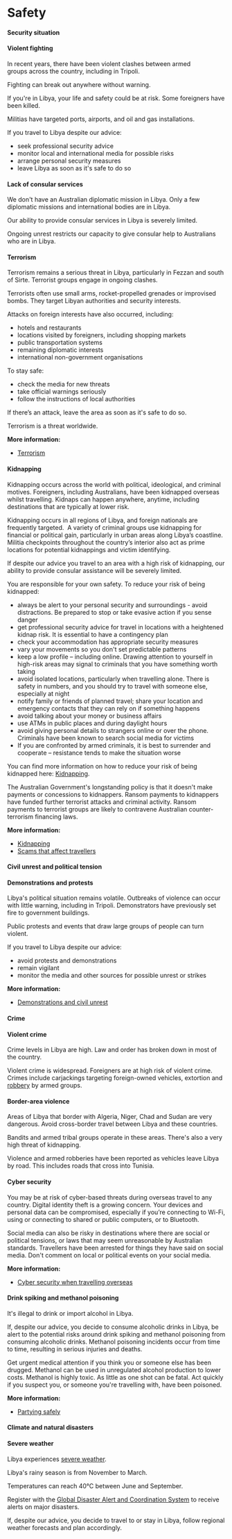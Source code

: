 # Safety

#### Security situation

#### Violent fighting

In recent years, there have been violent clashes between armed groups across the country, including in Tripoli.

Fighting can break out anywhere without warning.

If you're in Libya, your life and safety could be at risk. Some foreigners have been killed.

Militias have targeted ports, airports, and oil and gas installations.

If you travel to Libya despite our advice:

* seek professional security advice
* monitor local and international media for possible risks
* arrange personal security measures
* leave Libya as soon as it's safe to do so

#### Lack of consular services

We don't have an Australian diplomatic mission in Libya. Only a few diplomatic missions and international bodies are in Libya.

Our ability to provide consular services in Libya is severely limited.

Ongoing unrest restricts our capacity to give consular help to Australians who are in Libya.

#### Terrorism

Terrorism remains a serious threat in Libya, particularly in Fezzan and south of Sirte. Terrorist groups engage in ongoing clashes.

Terrorists often use small arms, rocket-propelled grenades or improvised bombs. They target Libyan authorities and security interests.

Attacks on foreign interests have also occurred, including:

* hotels and restaurants
* locations visited by foreigners, including shopping markets
* public transportation systems
* remaining diplomatic interests
* international non-government organisations

To stay safe:

* check the media for new threats
* take official warnings seriously
* follow the instructions of local authorities

If there’s an attack, leave the area as soon as it's safe to do so.

Terrorism is a threat worldwide.

**More information:**

* [Terrorism](/before-you-go/safety/terrorism "Terrorism")

#### Kidnapping

Kidnapping occurs across the world with political, ideological, and criminal motives. Foreigners, including Australians, have been kidnapped overseas whilst travelling. Kidnaps can happen anywhere, anytime, including destinations that are typically at lower risk.  
  
Kidnapping occurs in all regions of Libya, and foreign nationals are frequently targeted.  A variety of criminal groups use kidnapping for financial or political gain, particularly in urban areas along Libya’s coastline. Militia checkpoints throughout the country’s interior also act as prime locations for potential kidnappings and victim identifying. 

If despite our advice you travel to an area with a high risk of kidnapping, our ability to provide consular assistance will be severely limited.   
  
You are responsible for your own safety. To reduce your risk of being kidnapped:

* always be alert to your personal security and surroundings - avoid distractions. Be prepared to stop or take evasive action if you sense danger
* get professional security advice for travel in locations with a heightened kidnap risk. It is essential to have a contingency plan
* check your accommodation has appropriate security measures
* vary your movements so you don't set predictable patterns
* keep a low profile – including online. Drawing attention to yourself in high-risk areas may signal to criminals that you have something worth taking
* avoid isolated locations, particularly when travelling alone. There is safety in numbers, and you should try to travel with someone else, especially at night
* notify family or friends of planned travel; share your location and emergency contacts that they can rely on if something happens
* avoid talking about your money or business affairs
* use ATMs in public places and during daylight hours
* avoid giving personal details to strangers online or over the phone. Criminals have been known to search social media for victims
* If you are confronted by armed criminals, it is best to surrender and cooperate – resistance tends to make the situation worse

You can find more information on how to reduce your risk of being kidnapped here: [Kidnapping](https://www.smartraveller.gov.au/before-you-go/safety/kidnapping).

The Australian Government's longstanding policy is that it doesn't make payments or concessions to kidnappers. Ransom payments to kidnappers have funded further terrorist attacks and criminal activity. Ransom payments to terrorist groups are likely to contravene Australian counter-terrorism financing laws.   
  
**More information:**

* [Kidnapping](https://www.smartraveller.gov.au/before-you-go/safety/kidnapping)
* [Scams that affect travellers](https://www.smartraveller.gov.au/before-you-go/safety/scams)

#### Civil unrest and political tension

#### Demonstrations and protests

Libya's political situation remains volatile. Outbreaks of violence can occur with little warning, including in Tripoli. Demonstrators have previously set fire to government buildings.

Public protests and events that draw large groups of people can turn violent.

If you travel to Libya despite our advice:

* avoid protests and demonstrations
* remain vigilant
* monitor the media and other sources for possible unrest or strikes

**More information:**

* [Demonstrations and civil unrest](/before-you-go/safety/protests-civil-unrest "Protests and civil unrest")

#### Crime

#### Violent crime

Crime levels in Libya are high. Law and order has broken down in most of the country.

Violent crime is widespread. Foreigners are at high risk of violent crime. Crimes include carjackings targeting foreign-owned vehicles, extortion and [robbery](/before-you-go/safety/theft-robbery "Theft and robbery") by armed groups.

#### Border-area violence

Areas of Libya that border with Algeria, Niger, Chad and Sudan are very dangerous. Avoid cross-border travel between Libya and these countries.

Bandits and armed tribal groups operate in these areas. There's also a very high threat of kidnapping.

Violence and armed robberies have been reported as vehicles leave Libya by road. This includes roads that cross into Tunisia.

#### Cyber security

You may be at risk of cyber-based threats during overseas travel to any country. Digital identity theft is a growing concern. Your devices and personal data can be compromised, especially if you’re connecting to Wi-Fi, using or connecting to shared or public computers, or to Bluetooth.

Social media can also be risky in destinations where there are social or political tensions, or laws that may seem unreasonable by Australian standards. Travellers have been arrested for things they have said on social media. Don't comment on local or political events on your social media.

**More information:**

* [Cyber security when travelling overseas](https://www.smartraveller.gov.au/before-you-go/staying-safe/cyber-security)

#### Drink spiking and methanol poisoning

It's illegal to drink or import alcohol in Libya.

If, despite our advice, you decide to consume alcoholic drinks in Libya, be alert to the potential risks around drink spiking and methanol poisoning from consuming alcoholic drinks. Methanol poisoning incidents occur from time to time, resulting in serious injuries and deaths.

Get urgent medical attention if you think you or someone else has been drugged. Methanol can be used in unregulated alcohol production to lower costs. Methanol is highly toxic. As little as one shot can be fatal. Act quickly if you suspect you, or someone you're travelling with, have been poisoned.

**More information:**

* [Partying safely](https://www.smartraveller.gov.au/before-you-go/safety/partying)

#### Climate and natural disasters

#### Severe weather

Libya experiences [severe weather](/while-youre-away/crisis-or-emergency/severe-weather-incident "There's a severe weather incident").

Libya's rainy season is from November to March.

Temperatures can reach 40°C between June and September.

Register with the [Global Disaster Alert and Coordination System](http://www.gdacs.org/) to receive alerts on major disasters.

If, despite our advice, you decide to travel to or stay in Libya, follow regional weather forecasts and plan accordingly.